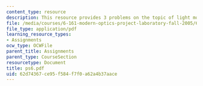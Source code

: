 ```yaml
---
content_type: resource
description: This resource provides 3 problems on the topic of light modulation.
file: /media/courses/6-161-modern-optics-project-laboratory-fall-2005/62d74367ce95f584f7f0a62a4b37aace_ps6.pdf
file_type: application/pdf
learning_resource_types:
- Assignments
ocw_type: OCWFile
parent_title: Assignments
parent_type: CourseSection
resourcetype: Document
title: ps6.pdf
uid: 62d74367-ce95-f584-f7f0-a62a4b37aace
---
```


